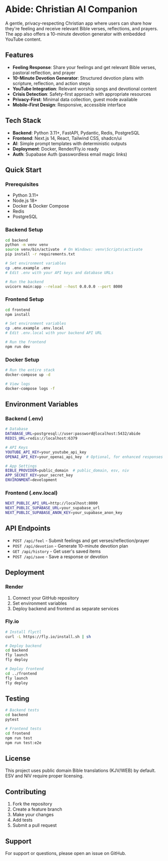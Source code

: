 # Abide: Christian AI Companion

A gentle, privacy-respecting Christian app where users can share how they're feeling and receive relevant Bible verses, reflections, and prayers. The app also offers a 10-minute devotion generator with embedded YouTube content.

## Features

- **Feeling Response**: Share your feelings and get relevant Bible verses, pastoral reflection, and prayer
- **10-Minute Devotion Generator**: Structured devotion plans with scripture, reflection, and action steps
- **YouTube Integration**: Relevant worship songs and devotional content
- **Crisis Detection**: Safety-first approach with appropriate resources
- **Privacy-First**: Minimal data collection, guest mode available
- **Mobile-First Design**: Responsive, accessible interface

## Tech Stack

- **Backend**: Python 3.11+, FastAPI, Pydantic, Redis, PostgreSQL
- **Frontend**: Next.js 14, React, Tailwind CSS, shadcn/ui
- **AI**: Simple prompt templates with deterministic outputs
- **Deployment**: Docker, Render/Fly.io ready
- **Auth**: Supabase Auth (passwordless email magic links)

## Quick Start

### Prerequisites
- Python 3.11+
- Node.js 18+
- Docker & Docker Compose
- Redis
- PostgreSQL

### Backend Setup

```bash
cd backend
python -m venv venv
source venv/bin/activate  # On Windows: venv\Scripts\activate
pip install -r requirements.txt

# Set environment variables
cp .env.example .env
# Edit .env with your API keys and database URLs

# Run the backend
uvicorn main:app --reload --host 0.0.0.0 --port 8000
```

### Frontend Setup

```bash
cd frontend
npm install

# Set environment variables
cp .env.example .env.local
# Edit .env.local with your backend API URL

# Run the frontend
npm run dev
```

### Docker Setup

```bash
# Run the entire stack
docker-compose up -d

# View logs
docker-compose logs -f
```

## Environment Variables

### Backend (.env)
```bash
# Database
DATABASE_URL=postgresql://user:password@localhost:5432/abide
REDIS_URL=redis://localhost:6379

# API Keys
YOUTUBE_API_KEY=your_youtube_api_key
OPENAI_API_KEY=your_openai_api_key  # Optional, for enhanced responses

# App Settings
BIBLE_PROVIDER=public_domain  # public_domain, esv, niv
APP_SECRET_KEY=your_secret_key
ENVIRONMENT=development
```

### Frontend (.env.local)
```bash
NEXT_PUBLIC_API_URL=http://localhost:8000
NEXT_PUBLIC_SUPABASE_URL=your_supabase_url
NEXT_PUBLIC_SUPABASE_ANON_KEY=your_supabase_anon_key
```

## API Endpoints

- `POST /api/feel` - Submit feelings and get verses/reflection/prayer
- `POST /api/devotion` - Generate 10-minute devotion plan
- `GET /api/history` - Get user's saved items
- `POST /api/save` - Save a response or devotion

## Deployment

### Render
1. Connect your GitHub repository
2. Set environment variables
3. Deploy backend and frontend as separate services

### Fly.io
```bash
# Install flyctl
curl -L https://fly.io/install.sh | sh

# Deploy backend
cd backend
fly launch
fly deploy

# Deploy frontend
cd ../frontend
fly launch
fly deploy
```

## Testing

```bash
# Backend tests
cd backend
pytest

# Frontend tests
cd frontend
npm run test
npm run test:e2e
```

## License

This project uses public domain Bible translations (KJV/WEB) by default. ESV and NIV require proper licensing.

## Contributing

1. Fork the repository
2. Create a feature branch
3. Make your changes
4. Add tests
5. Submit a pull request

## Support

For support or questions, please open an issue on GitHub.
